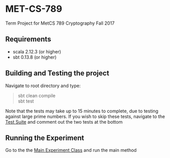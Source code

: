 # MET-CS-789

Term Project for MetCS 789 Cryptography Fall 2017

## Requirements 
- scala 2.12.3 (or higher) 
- sbt 0.13.8 (or higher)

## Building and Testing the project 
Navigate to root directory and type: 
> sbt clean compile \
> sbt test

Note that the tests may take up to 15 minutes to complete, due to testing against large prime numbers. 
If you wish to skip these tests, navigate to the [Test Suite](https://github.com/krlu/MET-CS-789/blob/master/src/test/scala/org/bu/metcs789/org.bu.metcs789.Tests.scala) and comment out the two tests at the bottom

## Running the Experiment 
Go to the the [Main Experiment Class](https://github.com/krlu/MET-CS-789/blob/master/src/main/scala/org/bu/metcs789/FinalProjectExperiment.scala) and run the main method

